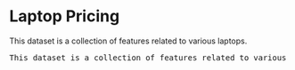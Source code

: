 # Laptop Pricing <br>
<p> This dataset is a collection of features related to various laptops.</p>







<pre>This dataset is a collection of features related to various laptops, such as brand, processor type, RAM, storage capacity, and other specifications. The dataset also includes the corresponding prices of these laptops. This dataset can be used for regression analysis to predict the prices of laptops based on their features. The dataset is suitable for data scientists, machine learning enthusiasts, and researchers who are interested in building regression models to predict the prices of laptops based on various features.</pre>
